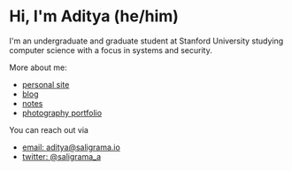 # Hi, I'm Aditya (he/him)

I'm an undergraduate and graduate student at Stanford University studying computer science with a focus in systems and security.

More about me:

* [personal site](https://saligrama.io)
* [blog](https://saligrama.io/blog)
* [notes](https://saligrama.io/notes)
* [photography portfolio](https://saligrama.io/photo)

You can reach out via

* [email: aditya@saligrama.io](mailto:aditya@saligrama.io)
* [twitter: @saligrama_a](https://twitter.com/saligrama_a)
